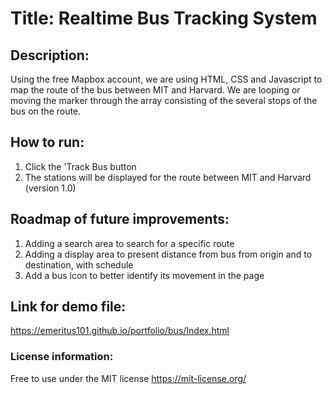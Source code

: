 # Title: Realtime Bus Tracking System

## Description: 
Using the free Mapbox account, we are using HTML, CSS and Javascript to map the route of the bus between MIT and Harvard. 
We are looping or moving the marker through the array consisting of the several stops of the bus on the route.

## How to run:
1. Click the 'Track Bus button
2. The stations will be displayed for the route between MIT and Harvard (version 1.0)

## Roadmap of future improvements:
1. Adding a search area to search for a specific route
2. Adding a display area to present distance from bus from origin and to destination, with schedule
3. Add a bus icon to better identify its movement in the page

## Link for demo file: 
https://emeritus101.github.io/portfolio/bus/Index.html

### License information: 
Free to use under the MIT license https://mit-license.org/
